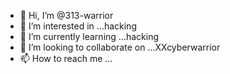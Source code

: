 - 👋 Hi, I’m @313-warrior
- 👀 I’m interested in ...hacking
- 🌱 I’m currently learning ...hacking
- 💞️ I’m looking to collaborate on ...XXcyberwarrior
- 📫 How to reach me ...

<!---
313-warrior/313-warrior is a ✨ special ✨ repository because its `README.md` (this file) appears on your GitHub profile.
You can click the Preview link to take a look at your changes.
--->
